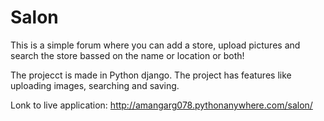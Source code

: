 # Salon

This is a simple forum where you can add a store, upload pictures and search the store bassed on the name or location or both!

The projecct is made in Python django. The project has features like uploading images, searching and saving.

Lonk to live application: http://amangarg078.pythonanywhere.com/salon/
